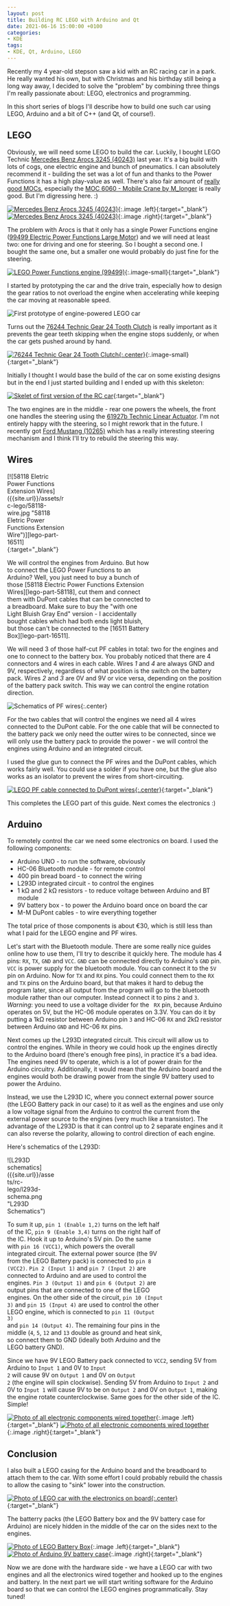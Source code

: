 ```yaml
---
layout: post
title: Building RC LEGO with Arduino and Qt
date: 2021-06-16 15:00:00 +0100
categories:
- KDE
tags:
- KDE, Qt, Arduino, LEGO
---
```


Recently my 4 year-old stepson saw a kid with an RC racing car in a park. He really wanted
his own, but with Christmas and his birthday still being a long way away, I decided to
solve the "problem" by combining three things I'm really passionate about: LEGO, electronics
and programming.

In this short series of blogs I'll describe how to build one such car using LEGO, Arduino and
a bit of C++ (and Qt, of course!).

## LEGO

Obviously, we will need some LEGO to build the car. Luckily, I bought LEGO Technic [Mercedes Benz Arocs 3245
(40243)][lego-arocs] last year. It's a big build with lots of cogs, one electric engine and bunch of pneumatics. 
I can absolutely recommend it - building the set was a lot of fun and thanks to the Power Functions it has
a high play-value as well. There's also fair amount of [really good MOCs][lego-arocs-mocs], especially
the [MOC 6060 - Mobile Crane by M_longer][lego-moc-6060] is really good. But I'm digressing here. :)

[![Mercedes Benz Arocs 3245 (40243)]({{site.url}}/assets/rc-lego/lego-40243-arocs.jpg "Mercedes Benz Arocs 3245 (40243)")][lego-arocs]{:.image .left}{:target="_blank"}
[![Mercedes Benz Arocs 3245 (40243)]({{site.url}}/assets/rc-lego/lego-40243-arocs-box.jpg "Mercedes Benz Arocs 3245 (40243)")][lego-arocs]{:.image .right}{:target="_blank"}

<div class="clear"></div>

The problem with Arocs is that it only has a single Power Functions engine ([99499 Electric Power Functions Large Motor][lego-part-99499])
and we will need at least two: one for driving and one for steering. So I bought a second one. I bought the same one,
but a smaller one would probably do just fine for the steering.

[![LEGO Power Functions engine (99499)]({{site.url}}/assets/rc-lego/99499-engine.jpg "LEGO Power Functions engine (99499)")][lego-part-99499]{:.image-small}{:target="_blank"}

I started by prototyping the car and the drive train, especially how to design the gear ratios to not overload
the engine when accelerating while keeping the car moving at reasonable speed.

![First prototype of engine-powered LEGO car]({{site.url}}/assets/rc-lego/prototype-01.jpg "First prototype of engine-powered LEGO car")

Turns out the [76244 Technic Gear 24 Tooth Clutch][lego-part-76244] is really important as it prevents the gear
teeth skipping when the engine stops suddenly, or when the car gets pushed around by hand.

[![76244 Technic Gear 24 Tooth Clutch]({{site.url}}/assets/rc-lego/76244-clutch.webp "76244 Technic Gear 24 Tooth Clutch"){:.center}][lego-part-76244]{:.image-small}{:target="_blank"}

Initially I thought I would base the build of the car on some existing designs but in the end I just started building
and I ended up with this skeleton:

[![Skelet of first version of the RC car]({{site.url}}/assets/rc-lego/remotebrick-skelet.jpg "Skelet of first version of the RC cart")]({{site.url}}/assets/rc-lego/full/remotebrick-skelet.jpg){:target="_blank"}

The two engines are in the middle - rear one powers the wheels, the front one handles the steering using the 
[61927b Technic Linear Actuator][lego-part-61927b]. I'm not entirely happy with the steering, so I might rework
that in the future. I recently got [Ford Mustang (10265)][lego-mustang] which has a really interesting steering
mechanism and I think I'll try to rebuild the steering this way.

## Wires

<p class="left" markdown="1" style="width: calc(30% - 15px);">
[![58118 Eletric Power Functions Extension Wires]({{site.url}}/assets/rc-lego/58118-wire.jpg "58118 Eletric Power Functions Extension Wire")][lego-part-16511]{:target="_blank"}
</p>
<p class="right" markdown="1" style="width: calc(70% - 15px);">
We will control the engines from Arduino. But how to connect the LEGO Power Functions to an Arduino? Well, you
just need to buy a bunch of those [58118 Electric Power Functions Extension Wires][lego-part-58118], cut them and
connect them with DuPont cables that can be connected to a breadboard. Make sure to buy the "with one Light Bluish
Gray End" version - I accidentally bought cables which had both ends light bluish, but those can't be connected to the
[16511 Battery Box][lego-part-16511].</p>


<div class="clear"></div>

We will need 3 of those half-cut PF cables in total: two for the engines and one to connect to the battery box. You
probably noticed that there are 4 connectors and 4 wires in each cable. Wires <em>1</em> and <em>4</em> are always
GND and 9V, respectively, regardless of what position is the switch on the battery pack. Wires <em>2</em> and <em>3</em>
are 0V and 9V or vice versa, depending on the position of the battery pack switch. This way we can control the engine
rotation direction.

![Schematics of PF wires]({{site.url}}/assets/rc-lego/pf-wires-schema.png "Schematics of PF wires"){:.center}

For the two cables that will control the engines we need all 4 wires connected to the DuPont cable. For the one cable
that will be connected to the battery pack we only need the outter wires to be connected, since we will only use the
battery pack to provide the power - we will control the engines using Arduino and an integrated circuit.

I used the glue gun to connect the PF wires and the DuPont cables, which works fairly well. You could use a solder
if you have one, but the glue also works as an isolator to prevent the wires from short-circuiting.

[![LEGO PF cable connected to DuPont wires]({{site.url}}/assets/rc-lego/pf-wires-dupont.jpg "LEGO PF cable connected to DuPont wires"){:.center}]({{site.url}}/assets/rc-lego/full/pf-wires-dupont.jpg){:target="_blank"}


This completes the LEGO part of this guide. Next comes the electronics :)

## Arduino

To remotely control the car we need some electronics on board. I used the following components:

* Arduino UNO - to run the software, obviously
* HC-06 Bluetooth module - for remote control
* 400 pin bread board - to connect the wiring
* L293D integrated circuit - to control the engines
* 1 kΩ and 2 kΩ resistors - to reduce voltage between Arduino and BT module
* 9V battery box - to power the Arduino board once on board the car
* M-M DuPont cables - to wire everything together

The total price of those components is about €30, which is still less than what I paid for the LEGO engine and PF wires.

Let's start with the Bluetooth module. There are some really nice guides online how to use them, I'll try to describe
it quickly here. The module has 4 pins: <code>RX</code>, <code>TX</code>, <code>GND</code> and <code>VCC</code>.
<code>GND</code> can be connected directly to Arduino's <code>GND</code> pin. <code>VCC</code> is power supply for the
bluetooth module. You can connect it to the <code>5V</code> pin on Arduino. Now for <code>TX</code> and <code>RX</code>
pins. You could connect them to the <code>RX</code> and <code>TX</code> pins on the Arduino board, but that makes it
hard to debug the program later, since all output from the program will go to the bluetooth module rather than our
computer. Instead connect it to pins <code>2</code> and <code>3</code>. <em>Warning</em>: you need to use a voltage
divider for the <code> RX</code> pin, because Arduino operates on 5V, but the HC-06 module operates on 3.3V. You can
do it by putting a 1kΩ resistor between Arduino pin <code>3</code> and HC-06 <code>RX</code> and 2kΩ resistor between
Arduino <code>GND</code> and HC-06 <code>RX</code> pins.

Next comes up the L293D integrated circuit. This circuit will allow us to control the engines. While in theory we
could hook up the engines directly to the Arduino board (there's enough free pins), in practice it's a bad idea. The
engines need 9V to operate, which is a lot of power drain for the Arduino circuitry. Additionally, it would mean that
the Arduino board and the engines would both be drawing power from the single 9V battery used to power the Arduino.

Instead, we use the L293D IC, where you connect external power source (the LEGO Battery pack in our case) to it as well
as the engines and use only a low voltage signal from the Arduino to control the current from the external power
source to the engines (very much like a transistor). The advantage of the L293D is that it can control up to 2 separate
engines and it can also reverse the polarity, allowing to control direction of each engine.

Here's schematics of the L293D:

<p class="left" markdown="1" style="width: calc(25% - 15px);">
![L293D schematics]({{site.url}}/assets/rc-lego/l293d-schema.png "L293D Schematics")
</p>

<p class="right" style="width: calc(75% - 15px);">
To sum it up, <code>pin 1 (Enable 1,2)</code> turns on the left half of the IC, <code>pin 9 (Enable 3,4)</code> turns
on the right half of the IC. Hook it up to Arduino's 5V pin. Do the same with <code>pin 16 (VCC1)</code>, which powers
the overall integrated circuit. The external power source (the 9V from the LEGO Battery pack) is connected to
<code>pin 8 (VCC2)</code>. <code>Pin 2 (Input 1)</code> and <code>pin 7 (Input 2)</code> are connected to Arduino and
are used to control the engines. <code>Pin 3 (Output 1)</code> and <code>pin 6 (Output 2)</code> are output pins that
are connected to one of the LEGO engines. On the other side of the circuit, <code>pin 10 (Input 3)</code> and
<code>pin 15 (Input 4)</code> are used to control the other LEGO engine, which is connected to <code>pin 11 (Output 3)
</code> and <code>pin 14 (Output 4)</code>. The remaining four pins in the middle (<code>4</code>, <code>5</code>,
<code>12</code> and <code>13</code> double as ground and heat sink, so connect them to GND (ideally both Arduino and
the LEGO battery GND).</p>

<div class="clear"></div>

Since we have 9V LEGO Battery pack connected to <code>VCC2</code>, sending 5V from Arduino to <code>Input 1</code> and
0V to <code>Input 2</code> will cause 9V on <code>Output 1</code> and 0V on <code>Output 2</code> (the engine will spin
clockwise). Sending 5V from Arduino to <code>Input 2</code> and 0V to <code>Input 1</code> will cause 9V to be on
<code>Output 2</code> and 0V on <code>Output 1</code>, making the engine rotate counterclockwise. Same goes for the
other side of the IC. Simple!

[![Photo of all electronic components wired together]({{site.url}}/assets/rc-lego/arduino-wires-1.jpg "Photo of all electronic components wired together.")]({{site.url}}/assets/rc-lego/full/arduino-wires-1.jpg){:.image .left}{:target="_blank"}
[![Photo of all electronic components wired together]({{site.url}}/assets/rc-lego/arduino-wires-2.jpg "Photo of all electronic components wired together.")]({{site.url}}/assets/rc-lego/full/arduino-wires-2.jpg){:.image .right}{:target="_blank"}

<div class="clear"></div>

## Conclusion

I also built a LEGO casing for the Arduino board and the breadboard to attach them to the car. With some effort I
could probably rebuild the chassis to allow the casing to "sink" lower into the construction.

[![Photo of LEGO car with the electronics on board]({{site.url}}/assets/rc-lego/remotebrick-arduino.jpg "Photo of LEGO car with the electronics on board."){:.center}]({{site.url}}/assets/rc-lego/full/remotebrick-arduino.jpg){:target="_blank"}

The batterry packs (the LEGO Battery box and the 9V battery case for Arduino) are nicely hidden in the middle
of the car on the sides next to the engines.

[![Photo of LEGO Battery Box]({{site.url}}/assets/rc-lego/remotebrick-battery-1.jpg "Photo of the LEGO Battery Box")]({{site.url}}/assets/rc-lego/full/remotebrick-battery-1.jpg){:.image .left}{:target="_blank"}
[![Photo of Arduino 9V battery case]({{site.url}}/assets/rc-lego/remotebrick-battery-2.jpg "Photo of the Arduino 9V battery case")]({{site.url}}/assets/rc-lego/full/remotebrick-battery-2.jpg){:.image .right}{:target="_blank"}

<div class="clear"></div>

Now we are done with the hardware side - we have a LEGO car with two engines and all the electronics wired together
and hooked up to the engines and battery. In the next part we will start writing software for the Arduino board so
that we can control the LEGO engines programmatically. Stay tuned!

[lego-arocs]: https://www.lego.com/en-us/product/mercedes-benz-arocs-3245-42043
[lego-mustang]: https://www.lego.com/en-us/product/ford-mustang-10265
[lego-arocs-mocs]: https://rebrickable.com/search/?q=42043&search_type=all
[lego-moc-6060]: https://rebrickable.com/mocs/MOC-6060/M_longer/42043-alternate-mobile-crane/#details
[lego-part-99499]: https://rebrickable.com/parts/99499/electric-power-functions-large-motor-with-dark-bluish-gray-bottom/
[lego-part-76244]: https://rebrickable.com/parts/76244/technic-gear-24-tooth-clutch-with-dark-bluish-gray-center/
[lego-part-61927b]: https://rebrickable.com/parts/61927b/technic-linear-actuator-with-dark-bluish-gray-ends-improved-version/
[lego-part-58118]: https://rebrickable.com/parts/58118/electric-power-functions-extension-wire-with-one-light-bluish-gray-end-50cm/
[lego-part-16511]: https://rebrickable.com/parts/16511/battery-box-power-functions-4-x-11-x-7-with-orange-switch-and-dark-bluish-gray-covers-new-version/

